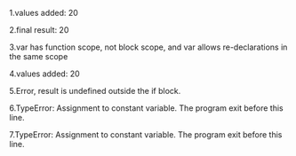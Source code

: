 1.values added: 20


2.final result: 20


3.var has function scope, not block scope, and var allows re-declarations in the same scope


4.values added: 20


5.Error, result is undefined outside the if block.


6.TypeError: Assignment to constant variable. The program exit before this line.


7.TypeError: Assignment to constant variable. The program exit before this line.

